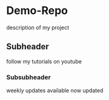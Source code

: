 # Demo-Repo

description of my project

## Subheader

follow my tutorials on youtube

### Subsubheader

weekly updates available
now updated